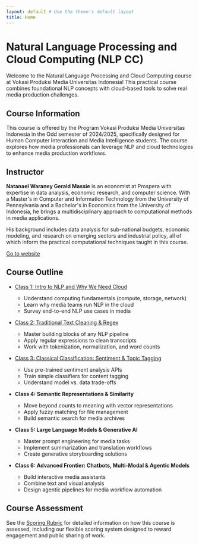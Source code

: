 ```yaml
---
layout: default # Use the theme's default layout
title: Home
---
```


# Natural Language Processing and Cloud Computing (NLP CC)

Welcome to the Natural Language Processing and Cloud Computing course at Vokasi Produksi Media Universitas Indonesia! This practical course combines foundational NLP concepts with cloud-based tools to solve real media production challenges.

## Course Information

This course is offered by the Program Vokasi Produksi Media Universitas Indonesia in the Odd semester of 2024/2025, specifically designed for Human Computer Interaction and Media Intelligence students. The course explores how media professionals can leverage NLP and cloud technologies to enhance media production workflows.

## Instructor

**Natanael Waraney Gerald Massie** is an economist at Prospera with expertise in data analysis, economic research, and computer science. With a Master's in Computer and Information Technology from the University of Pennsylvania and a Bachelor's in Economics from the University of Indonesia, he brings a multidisciplinary approach to computational methods in media applications.

His background includes data analysis for sub-national budgets, economic modeling, and research on emerging sectors and industrial policy, all of which inform the practical computational techniques taught in this course.

[Go to website](#)

## Course Outline

* [Class 1: Intro to NLP and Why We Need Cloud](class1-outline.md)
  * Understand computing fundamentals (compute, storage, network)
  * Learn why media teams run NLP in the cloud
  * Survey end-to-end NLP use cases in media

* [Class 2: Traditional Text Cleaning & Regex](class2-outline.md)
  * Master building blocks of any NLP pipeline
  * Apply regular expressions to clean transcripts
  * Work with tokenization, normalization, and word counts

* [Class 3: Classical Classification: Sentiment & Topic Tagging](week-3-outline.md)
  * Use pre-trained sentiment analysis APIs
  * Train simple classifiers for content tagging
  * Understand model vs. data trade-offs

* **Class 4: Semantic Representations & Similarity**
  * Move beyond counts to meaning with vector representations
  * Apply fuzzy matching for file management
  * Build semantic search for media archives

* **Class 5: Large Language Models & Generative AI**
  * Master prompt engineering for media tasks
  * Implement summarization and translation workflows
  * Create generative storyboarding solutions

* **Class 6: Advanced Frontier: Chatbots, Multi-Modal & Agentic Models**
  * Build interactive media assistants
  * Combine text and visual analysis
  * Design agentic pipelines for media workflow automation

## Course Assessment

See the [Scoring Rubric](scoring-rubric.md) for detailed information on how this course is assessed, including our flexible scoring system designed to reward engagement and public sharing of work. 